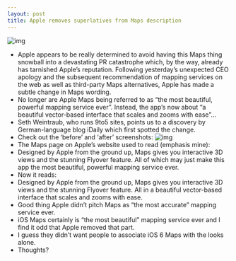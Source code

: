 ```yaml
---
layout: post
title: Apple removes superlatives from Maps description
---
```

![img](http://media.idownloadblog.com/wp-content/uploads/2012/06/iOS-6-Maps-teaser.jpg)
* Apple appears to be really determined to avoid having this Maps thing snowball into a devastating PR catastrophe which, by the way, already has tarnished Apple’s reputation. Following yesterday’s unexpected CEO apology and the subsequent recommendation of mapping services on the web as well as third-party Maps alternatives, Apple has made a subtle change in Maps wording.
* No longer are Apple Maps being referred to as “the most beautiful, powerful mapping service ever”. Instead, the app’s now about “a beautiful vector-based interface that scales and zooms with ease”…
* Seth Weintraub, who runs 9to5 sites, points us to a discovery by German-language blog iDaily which first spotted the change.
* Check out the ‘before’ and ‘after’ screenshots:
![img](http://media.idownloadblog.com/wp-content/uploads/2012/09/Apple-Maps-superlatives-before-and-after.jpg)
* The Maps page on Apple’s website used to read (emphasis mine):
* Designed by Apple from the ground up, Maps gives you interactive 3D views and the stunning Flyover feature. All of which may just make this app the most beautiful, powerful mapping service ever.
* Now it reads:
* Designed by Apple from the ground up, Maps gives you interactive 3D views and the stunning Flyover feature. All in a beautiful vector-based interface that scales and zooms with ease.
* Good thing Apple didn’t pitch Maps as “the most accurate” mapping service ever.
* iOS Maps certainly is “the most beautiful” mapping service ever and I find it odd that Apple removed that part.
* I guess they didn’t want people to associate iOS 6 Maps with the looks alone.
* Thoughts?

